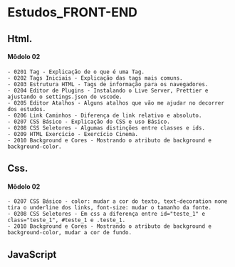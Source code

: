 # Estudos_FRONT-END

## Html.

#### Môdolo 02
    - 0201 Tag - Explicação de o que é uma Tag.
    - 0202 Tags Iniciais - Explicação das tags mais comuns.
    - 0203 Estrutura HTML - Tags de informação para os navegadores.
    - 0204 Editor de Plugins - Instalando o Live Server, Prettier e ajustando o settings.json do vscode.
    - 0205 Editor Atalhos - Alguns atalhos que vão me ajudar no decorrer dos estudos.
    - 0206 Link Caminhos - Diferença de link relativo e absoluto.
    - 0207 CSS Básico - Explicação do CSS e uso Básico.
    - 0208 CSS Seletores - Algumas distinções entre classes e ids.
    - 0209 HTML Exercício - Exercício Cinema.
    - 2010 Background e Cores - Mostrando o atributo de background e background-color.

## Css.
#### Môdolo 02
    - 0207 CSS Básico - color: mudar a cor do texto, text-decoration none tira o underline dos links, font-size: mudar o tamanho da fonte.
    - 0208 CSS Seletores - Em css a diferença entre id="teste_1" e class="teste_1", #teste_1 e .teste_1.
    - 2010 Background e Cores - Mostrando o atributo de background e background-color, mudar a cor de fundo.
## JavaScript

